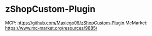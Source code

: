 # zShopCustom-Plugin

MCP: https://github.com/Maxlego08/zShopCustom-Plugin
McMarket: https://www.mc-market.org/resources/9885/
